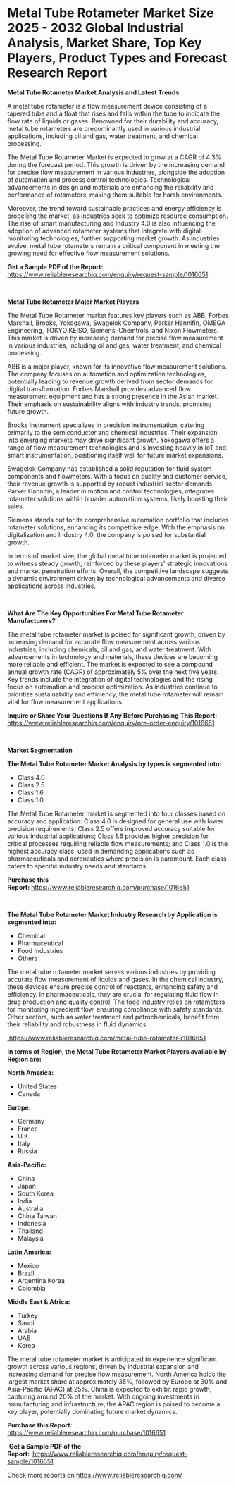 <p><h1>Metal Tube Rotameter Market Size 2025 - 2032 Global Industrial Analysis, Market Share, Top Key Players, Product Types and Forecast Research Report</h1></p><p><strong>Metal Tube Rotameter Market Analysis and Latest Trends</strong></p>
<p><p>A metal tube rotameter is a flow measurement device consisting of a tapered tube and a float that rises and falls within the tube to indicate the flow rate of liquids or gases. Renowned for their durability and accuracy, metal tube rotameters are predominantly used in various industrial applications, including oil and gas, water treatment, and chemical processing.</p><p>The Metal Tube Rotameter Market is expected to grow at a CAGR of 4.3% during the forecast period. This growth is driven by the increasing demand for precise flow measurement in various industries, alongside the adoption of automation and process control technologies. Technological advancements in design and materials are enhancing the reliability and performance of rotameters, making them suitable for harsh environments.</p><p>Moreover, the trend toward sustainable practices and energy efficiency is propelling the market, as industries seek to optimize resource consumption. The rise of smart manufacturing and Industry 4.0 is also influencing the adoption of advanced rotameter systems that integrate with digital monitoring technologies, further supporting market growth. As industries evolve, metal tube rotameters remain a critical component in meeting the growing need for effective flow measurement solutions.</p></p>
<p><strong>Get a Sample PDF of the Report:&nbsp;</strong> <a href="https://www.reliableresearchiq.com/enquiry/request-sample/1016651?utm_campaign=2843&utm_medium=2&utm_source=Github&utm_content=ia&utm_term=10042025&utm_id=metal-tube-rotameter">https://www.reliableresearchiq.com/enquiry/request-sample/1016651</a></p>
<p>&nbsp;</p>
<p><strong>Metal Tube Rotameter Major Market Players</strong></p>
<p><p>The Metal Tube Rotameter market features key players such as ABB, Forbes Marshall, Brooks, Yokogawa, Swagelok Company, Parker Hannifin, OMEGA Engineering, TOKYO KEISO, Siemens, Chemtrols, and Nixon Flowmeters. This market is driven by increasing demand for precise flow measurement in various industries, including oil and gas, water treatment, and chemical processing.</p><p>ABB is a major player, known for its innovative flow measurement solutions. The company focuses on automation and optimization technologies, potentially leading to revenue growth derived from sector demands for digital transformation. Forbes Marshall provides advanced flow measurement equipment and has a strong presence in the Asian market. Their emphasis on sustainability aligns with industry trends, promising future growth.</p><p>Brooks Instrument specializes in precision instrumentation, catering primarily to the semiconductor and chemical industries. Their expansion into emerging markets may drive significant growth. Yokogawa offers a range of flow measurement technologies and is investing heavily in IoT and smart instrumentation, positioning itself well for future market expansions.</p><p>Swagelok Company has established a solid reputation for fluid system components and flowmeters. With a focus on quality and customer service, their revenue growth is supported by robust industrial sector demands. Parker Hannifin, a leader in motion and control technologies, integrates rotameter solutions within broader automation systems, likely boosting their sales.</p><p>Siemens stands out for its comprehensive automation portfolio that includes rotameter solutions, enhancing its competitive edge. With the emphasis on digitalization and Industry 4.0, the company is poised for substantial growth.</p><p>In terms of market size, the global metal tube rotameter market is projected to witness steady growth, reinforced by these players' strategic innovations and market penetration efforts. Overall, the competitive landscape suggests a dynamic environment driven by technological advancements and diverse applications across industries.</p></p>
<p>&nbsp;</p>
<p><strong>What Are The Key Opportunities For Metal Tube Rotameter Manufacturers?</strong></p>
<p><p>The metal tube rotameter market is poised for significant growth, driven by increasing demand for accurate flow measurement across various industries, including chemicals, oil and gas, and water treatment. With advancements in technology and materials, these devices are becoming more reliable and efficient. The market is expected to see a compound annual growth rate (CAGR) of approximately 5% over the next five years. Key trends include the integration of digital technologies and the rising focus on automation and process optimization. As industries continue to prioritize sustainability and efficiency, the metal tube rotameter will remain vital for flow measurement applications.</p></p>
<p><strong>Inquire or Share Your Questions If Any Before Purchasing This Report:</strong> <a href="https://www.reliableresearchiq.com/enquiry/pre-order-enquiry/1016651?utm_campaign=2843&utm_medium=2&utm_source=Github&utm_content=ia&utm_term=10042025&utm_id=metal-tube-rotameter">https://www.reliableresearchiq.com/enquiry/pre-order-enquiry/1016651</a></p>
<p>&nbsp;</p>
<p><strong>Market Segmentation</strong></p>
<p><strong>The Metal Tube Rotameter Market Analysis by types is segmented into:</strong></p>
<p><ul><li>Class 4.0</li><li>Class 2.5</li><li>Class 1.6</li><li>Class 1.0</li></ul></p>
<p><p>The Metal Tube Rotameter market is segmented into four classes based on accuracy and application: Class 4.0 is designed for general use with lower precision requirements; Class 2.5 offers improved accuracy suitable for various industrial applications; Class 1.6 provides higher precision for critical processes requiring reliable flow measurements; and Class 1.0 is the highest accuracy class, used in demanding applications such as pharmaceuticals and aeronautics where precision is paramount. Each class caters to specific industry needs and standards.</p></p>
<p><strong>Purchase this Report:&nbsp;</strong><a href="https://www.reliableresearchiq.com/purchase/1016651?utm_campaign=2843&utm_medium=2&utm_source=Github&utm_content=ia&utm_term=10042025&utm_id=metal-tube-rotameter">https://www.reliableresearchiq.com/purchase/1016651</a></p>
<p>&nbsp;</p>
<p><strong>The Metal Tube Rotameter Market Industry Research by Application is segmented into:</strong></p>
<p><ul><li>Chemical</li><li>Pharmaceutical</li><li>Food Industries</li><li>Others</li></ul></p>
<p><p>The metal tube rotameter market serves various industries by providing accurate flow measurement of liquids and gases. In the chemical industry, these devices ensure precise control of reactants, enhancing safety and efficiency. In pharmaceuticals, they are crucial for regulating fluid flow in drug production and quality control. The food industry relies on rotameters for monitoring ingredient flow, ensuring compliance with safety standards. Other sectors, such as water treatment and petrochemicals, benefit from their reliability and robustness in fluid dynamics.</p></p>
<p><a href="https://www.reliableresearchiq.com/metal-tube-rotameter-r1016651?utm_campaign=2843&utm_medium=2&utm_source=Github&utm_content=ia&utm_term=10042025&utm_id=metal-tube-rotameter">&nbsp;https://www.reliableresearchiq.com/metal-tube-rotameter-r1016651</a></p>
<p><strong>In terms of Region, the Metal Tube Rotameter Market Players available by Region are:</strong></p>
<p>
    <p> <strong> North America: </strong>
        <ul>
            <li>United States</li>
            <li>Canada</li>
        </ul>
        </p> 
    <p> <strong> Europe: </strong>
        <ul>
            <li>Germany</li>
            <li>France</li>
            <li>U.K.</li>
            <li>Italy</li>
            <li>Russia</li>
        </ul>
        </p> 
    <p> <strong> Asia-Pacific: </strong>
        <ul>
            <li>China</li>
            <li>Japan</li>
            <li>South Korea</li>
            <li>India</li>
            <li>Australia</li>
            <li>China Taiwan</li>
            <li>Indonesia</li>
            <li>Thailand</li>
            <li>Malaysia</li>
        </ul>
        </p> 
    <p> <strong> Latin America: </strong>
        <ul>
            <li>Mexico</li>
            <li>Brazil</li>
            <li>Argentina Korea</li>
            <li>Colombia</li>
        </ul>
        </p> 
    <p> <strong> Middle East & Africa: </strong>
        <ul>
            <li>Turkey</li>
            <li>Saudi</li>
            <li>Arabia</li>
            <li>UAE</li>
            <li>Korea</li>
        </ul>
    </p>
    </p>
<p><p>The metal tube rotameter market is anticipated to experience significant growth across various regions, driven by industrial expansion and increasing demand for precise flow measurement. North America holds the largest market share at approximately 35%, followed by Europe at 30% and Asia-Pacific (APAC) at 25%. China is expected to exhibit rapid growth, capturing around 20% of the market. With ongoing investments in manufacturing and infrastructure, the APAC region is poised to become a key player, potentially dominating future market dynamics.</p></p>
<p><strong>Purchase this Report: </strong><a href="https://www.reliableresearchiq.com/purchase/1016651?utm_campaign=2843&utm_medium=2&utm_source=Github&utm_content=ia&utm_term=10042025&utm_id=metal-tube-rotameter">https://www.reliableresearchiq.com/purchase/1016651</a></p>
<p>&nbsp;<strong>Get a Sample PDF of the Report:&nbsp;&nbsp;</strong><a href="https://www.reliableresearchiq.com/enquiry/request-sample/1016651?utm_campaign=2843&utm_medium=2&utm_source=Github&utm_content=ia&utm_term=10042025&utm_id=metal-tube-rotameter">https://www.reliableresearchiq.com/enquiry/request-sample/1016651</a></p>
<p><strong></strong></p>
<p>Check more reports on <a href="https://www.reliableresearchiq.com/?utm_campaign=2843&utm_medium=2&utm_source=Github&utm_content=ia&utm_term=10042025&utm_id=metal-tube-rotameter">https://www.reliableresearchiq.com/</a></p>